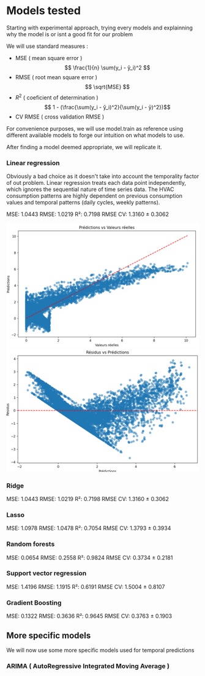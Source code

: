 # Models tested

Starting with experimental approach, trying every models and explainning why the model is or isnt a good fit for our problem

We will use standard measures :
 - MSE ( mean square error )
    $$  \frac{1}{n} \sum(y_i - ŷ_i)^2 $$
 - RMSE ( root mean square error )
    $$ \sqrt{MSE} $$
 - $R^2$ ( coeficient of determination )
    $$  1 - (\frac{\sum(y_i - ŷ_i)^2}{\sum(y_i - ȳ)^2})$$
 - CV RMSE ( cross validation RMSE )

For convenience purposes, we will use model.train as reference using different available models to forge our intuition on what models to use.

After finding a model deemed appropriate, we will replicate it.

### Linear regression
Obviously a bad choice as it doesn't take into account the temporality factor of out problem. 
Linear regression treats each data point independently, which ignores the sequential nature of time series data. The HVAC consumption patterns are highly dependent on previous consumption values and temporal patterns (daily cycles, weekly patterns).

MSE: 1.0443
RMSE: 1.0219
R²: 0.7198
RMSE CV: 1.3160 ± 0.3062

![linear regression prediction vs real values](images/linear%20reg%20pred%20vs%20real%20values.PNG)
![linear regression residues vs predictions](images/linear%20reg%20residues%20vs%20pred.PNG)


### Ridge

MSE: 1.0443
RMSE: 1.0219
R²: 0.7198
RMSE CV: 1.3160 ± 0.3062

### Lasso 

MSE: 1.0978
RMSE: 1.0478
R²: 0.7054
RMSE CV: 1.3793 ± 0.3934

### Random forests

MSE: 0.0654
RMSE: 0.2558
R²: 0.9824
RMSE CV: 0.3734 ± 0.2181

### Support vector regression

MSE: 1.4196
RMSE: 1.1915
R²: 0.6191
RMSE CV: 1.5004 ± 0.8107

### Gradient Boosting

MSE: 0.1322
RMSE: 0.3636
R²: 0.9645
RMSE CV: 0.3763 ± 0.1903

## More specific models

We will now use some more specific models used for temporal predictions

### ARIMA ( AutoRegressive Integrated Moving Average )

